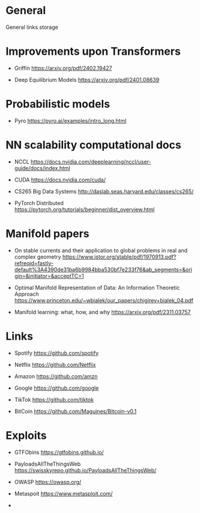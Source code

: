 # General
General links storage


# Improvements upon Transformers 
- Griffin
https://arxiv.org/pdf/2402.19427

- Deep Equilibrium Models
https://arxiv.org/pdf/2401.08639


# Probabilistic models
- Pyro
https://pyro.ai/examples/intro_long.html


# NN scalability computational docs
- NCCL
https://docs.nvidia.com/deeplearning/nccl/user-guide/docs/index.html

- CUDA 
https://docs.nvidia.com/cuda/

- CS265 Big Data Systems
http://daslab.seas.harvard.edu/classes/cs265/

- PyTorch Distributed
https://pytorch.org/tutorials/beginner/dist_overview.html




# Manifold papers

- On stable currents and their application
to global problems in real and
complex geometry
 https://www.jstor.org/stable/pdf/1970913.pdf?refreqid=fastly-default%3A4390de31ba6b9984bba530bf7e233f76&ab_segments=&origin=&initiator=&acceptTC=1

- Optimal Manifold Representation of Data:
An Information Theoretic Approach
 https://www.princeton.edu/~wbialek/our_papers/chigirev+bialek_04.pdf

- Manifold learning: what, how, and why https://arxiv.org/pdf/2311.03757


# Links

- Spotify https://github.com/spotify

- Netflix https://github.com/Netflix

- Amazon https://github.com/amzn

- Google https://github.com/google

- TikTok https://github.com/tiktok

- BitCoin https://github.com/Maguines/Bitcoin-v0.1

# Exploits

- GTFObins https://gtfobins.github.io/

- PayloadsAllTheThingsWeb https://swisskyrepo.github.io/PayloadsAllTheThingsWeb/

- OWASP https://owasp.org/

- Metaspoit https://www.metasploit.com/

- 
